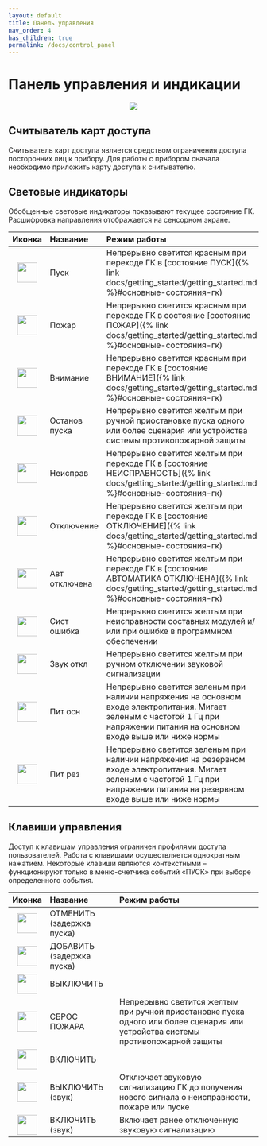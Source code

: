 ```yaml
---
layout: default
title: Панель управления
nav_order: 4
has_children: true
permalink: /docs/control_panel
---
```


# Панель управления и индикации
<p align="center">
<img src="../assets/images/control_panel.png">
</p>

## Считыватель карт доступа
Считыватель карт доступа является средством ограничения доступа посторонних лиц к прибору. Для работы с прибором сначала необходимо приложить карту доступа к считывателю.

## Световые индикаторы
Обобщенные световые индикаторы показывают текущее состояние ГК. Расшифровка направления отображается на сенсорном экране.

|Иконка|Название|Режим работы|
|:---:|:---|:---|
|<img src="../assets/icons/light_indicators/li_pusk.png" width="40" height="40">|Пуск|Непрерывно светится красным при переходе ГК в [состояние ПУСК]({% link docs/getting_started/getting_started.md %}#основные-состояния-гк)|
|<img src="../assets/icons/light_indicators/li_pozhar.png" width="40" height="40">|Пожар|Непрерывно светится красным при переходе ГК в состояние [состояние ПОЖАР]({% link docs/getting_started/getting_started.md %}#основные-состояния-гк)|
|<img src="../assets/icons/light_indicators/li_vnimanie.png" width="40" height="40">|Внимание|Непрерывно светится красным при переходе ГК в [состояние ВНИМАНИЕ]({% link docs/getting_started/getting_started.md %}#основные-состояния-гк)|
|<img src="../assets/icons/light_indicators/li_ostanov_puska.png" width="40" height="40">|Останов пуска|Непрерывно светится желтым при ручной приостановке пуска одного или более сценария или устройства системы противопожарной защиты|
|<img src="../assets/icons/light_indicators/li_neispravnost.png" width="40" height="40">|Неисправ|Непрерывно светится желтым при переходе ГК в [состояние НЕИСПРАВНОСТЬ]({% link docs/getting_started/getting_started.md %}#основные-состояния-гк)|
|<img src="../assets/icons/light_indicators/li_otkluchenie.png" width="40" height="40">|Отключение|Непрерывно светится желтым при переходе ГК в [состояние ОТКЛЮЧЕНИЕ]({% link docs/getting_started/getting_started.md %}#основные-состояния-гк)|
|<img src="../assets/icons/light_indicators/li_avt_otkluchena.png" width="40" height="40">|Авт отключена|Непрерывно светится желтым при переходе ГК в [состояние АВТОМАТИКА ОТКЛЮЧЕНА]({% link docs/getting_started/getting_started.md %}#основные-состояния-гк)|
|<img src="../assets/icons/light_indicators/li_sist_oshibka.png" width="40" height="40">|Сист ошибка|Непрерывно светится желтым при неисправности составных модулей и/или при ошибке в программном обеспечении|
|<img src="../assets/icons/light_indicators/li_zvuk_otkl.png" width="40" height="40">|Звук откл|Непрерывно светится желтым при ручном отключении звуковой сигнализации|
|<img src="../assets/icons/light_indicators/li_pit_osn.png" width="40" height="40">|Пит осн|Непрерывно светится зеленым при наличии напряжения на основном входе электропитания. Мигает зеленым с частотой 1 Гц при напряжении питания на основном входе выше или ниже нормы|
|<img src="../assets/icons/light_indicators/li_pit_rez.png" width="40" height="40">|Пит рез|Непрерывно светится зеленым при наличии напряжения на резервном входе электропитания. Мигает зеленым с частотой 1 Гц при напряжении питания на резервном входе выше или ниже нормы|

## Клавиши управления
Доступ к клавишам управления ограничен профилями доступа пользователей. Работа с клавишами осуществляется однократным нажатием. Некоторые клавиши являются контекстными – функционируют только в меню-счетчика событий «ПУСК» при выборе определенного события.

|Иконка|Название|Режим работы|
|:---:|:---|:---|
|<img src="../assets/icons/keys/k_otmenit.png" width="40" height="40">|ОТМЕНИТЬ (задержка пуска)||
|<img src="../assets/icons/keys/k_dobavit.png" width="40" height="40">|ДОБАВИТЬ (задержка пуска)||
|<img src="../assets/icons/keys/k_vyykluchit.png" width="40" height="40">|ВЫКЛЮЧИТЬ||
|<img src="../assets/icons/keys/k_sbros_pozhara.png" width="40" height="40">|СБРОС ПОЖАРА|Непрерывно светится желтым при ручной приостановке пуска одного или более сценария или устройства системы противопожарной защиты|
|<img src="../assets/icons/keys/k_vkluchit.png" width="40" height="40">|ВКЛЮЧИТЬ||
|<img src="../assets/icons/keys/k_vyykluchit_zvuk.png" width="40" height="40">|ВЫКЛЮЧИТЬ (звук)|Отключает звуковую сигнализацию ГК до получения нового сигнала о неисправности, пожаре или пуске|
|<img src="../assets/icons/keys/k_vkluchit_zvuk.png" width="40" height="40">|ВКЛЮЧИТЬ (звук)|Включает ранее отключенную звуковую сигнализацию|
